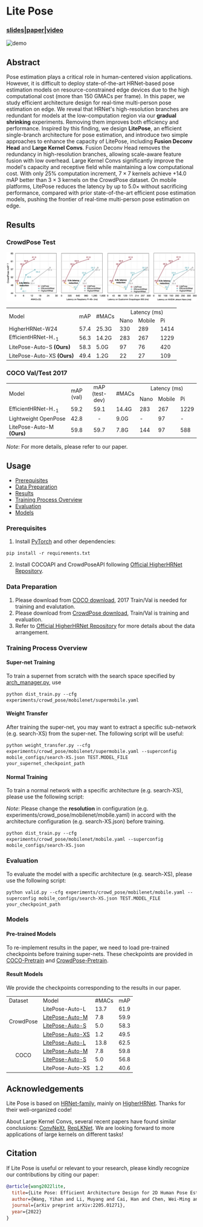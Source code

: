# Lite Pose

### [slides](assets/LitePose-slides.pdf)|[paper](https://arxiv.org/abs/2205.01271)|[video](https://www.youtube.com/watch?v=TodvXYrswDI)

![demo](assets/LitePose-Mobile.gif)

## Abstract

Pose estimation plays a critical role in human-centered vision applications. However, it is difficult to deploy state-of-the-art HRNet-based pose estimation models on resource-constrained edge devices due to the high computational cost (more than 150 GMACs per frame). In this paper, we study efficient architecture design for real-time multi-person pose estimation on edge. We reveal that HRNet's high-resolution branches are redundant for models at the low-computation region via our **gradual shrinking** experiments. Removing them improves both efficiency and performance. Inspired by this finding, we design **LitePose**, an efficient single-branch architecture for pose estimation, and introduce two simple approaches to enhance the capacity of LitePose, including **Fusion Deconv Head** and **Large Kernel Convs**. Fusion Deconv Head  removes the redundancy in high-resolution branches, allowing scale-aware feature fusion with low overhead. Large Kernel Convs significantly improve the model's capacity and receptive field while maintaining a low computational cost. With only 25\% computation increment, $7\times7$ kernels achieve $+14.0$ mAP better than $3\times 3$ kernels on the CrowdPose dataset. On mobile platforms, LitePose reduces the latency by up to $5.0\times$ without sacrificing performance, compared with prior state-of-the-art efficient pose estimation models, pushing the frontier of real-time multi-person pose estimation on edge.

## Results


### CrowdPose Test

![image](assets/Figure-CrowdPose.png)

<table>
    <tr>
        <td rowspan="2">Model</td>
        <td rowspan="2">mAP</td>
        <td rowspan="2">#MACs</td>
        <td colspan="3" align="center">Latency (ms)</td>
    </tr>
    <tr>
        <td>Nano</td>
        <td>Mobile</td>
        <td>Pi</td>
    </tr>
    <tr>
        <td>HigherHRNet-W24</td>
        <td>57.4</td>
        <td>25.3G</td>
        <td>330</td>
        <td>289</td>
        <td>1414</td>
    </tr>
    <tr>
        <td>EfficientHRNet-H<sub>-1</sub></td>
        <td>56.3</td>
        <td>14.2G</td>
        <td>283</td>
        <td>267</td>
        <td>1229</td>
    </tr>
    <tr>
        <td>LitePose-Auto-S <b>(Ours)</b></td>
        <td>58.3</td>
        <td>5.0G</td>
        <td>97</td>
        <td>76</td>
        <td>420</td>
    </tr>
    <tr>
        <td>LitePose-Auto-XS <b>(Ours)</b></td>
        <td>49.4</td>
        <td>1.2G</td>
        <td>22</td>
        <td>27</td>
        <td>109</td>
    </tr>
</table>

### COCO Val/Test 2017

<table>
    <tr>
        <td rowspan="2">Model</td>
        <td rowspan="2" align="center">mAP<br>(val)</td>
        <td rowspan="2" align="center">mAP<br>(test-dev)</td>
        <td rowspan="2">#MACs</td>
        <td colspan="3" align="center">Latency (ms)</td>
    </tr>
    <tr>
        <td>Nano</td>
        <td>Mobile</td>
        <td>Pi</td>
    </tr>
    </tr>
        <td>EfficientHRNet-H<sub>-1</sub></td>
        <td>59.2</td>
        <td align="center">59.1</td>
        <td>14.4G</td>
        <td>283</td>
        <td>267</td>
        <td>1229</td>
    </tr>
    </tr>
        <td>Lightweight OpenPose</td>
        <td>42.8</td>
        <td align="center">-</td>
        <td>9.0G</td>
        <td>-</td>
        <td>97</td>
        <td>-</td>
    </tr>
    <tr>
        <td>LitePose-Auto-M <b>(Ours)</b></td>
        <td>59.8</td>
        <td align="center">59.7</td>
        <td>7.8G</td>
        <td>144</td>
        <td>97</td>
        <td>588</td>
    </tr>
</table>

*Note*: For more details, please refer to our paper.

## Usage

- [Prerequisites](#prerequisites)
- [Data Preparation](#data-preparation)
- [Results](#results)
- [Training Process Overview](#training-process-overview)
- [Evaluation](#evaluation)
- [Models](#models)

### Prerequisites

1. Install [PyTorch](https://pytorch.org/) and other dependencies:
```
pip install -r requirements.txt
```

2. Install COCOAPI and CrowdPoseAPI following [Official HigherHRNet Repository](https://github.com/HRNet/HigherHRNet-Human-Pose-Estimation).

### Data Preparation

1. Please download from [COCO download](http://cocodataset.org/#download), 2017 Train/Val is needed for training and evalutation.
2. Please download from [CrowdPose download](https://github.com/Jeff-sjtu/CrowdPose#dataset), Train/Val is training and evaluation.
3. Refer to [Official HigherHRNet Repository](https://github.com/HRNet/HigherHRNet-Human-Pose-Estimation) for more details about the data arrangement.

### Training Process Overview

#### Super-net Training

To train a supernet from scratch with the search space specified by [arch_manager.py](https://github.com/mit-han-lab/litepose-dev/blob/main/arch_manager.py), use

```
python dist_train.py --cfg experiments/crowd_pose/mobilenet/supermobile.yaml
```

#### Weight Transfer

After training the super-net, you may want to extract a specific sub-network (e.g. search-XS) from the super-net. The following script will be useful:

```
python weight_transfer.py --cfg experiments/crowd_pose/mobilenet/supermobile.yaml --superconfig mobile_configs/search-XS.json TEST.MODEL_FILE your_supernet_checkpoint_path
```

#### Normal Training

To train a normal network with a specific architecture (e.g. search-XS), please use the following script:

*Note*: Please change the **resolution** in configuration (e.g. experiments/crowd_pose/mobilenet/mobile.yaml) in accord with the architecture configuration (e.g. search-XS.json) before training.

```
python dist_train.py --cfg experiments/crowd_pose/mobilenet/mobile.yaml --superconfig mobile_configs/search-XS.json
```

### Evaluation

To evaluate the model with a specific architecture (e.g. search-XS), please use the following script:

```
python valid.py --cfg experiments/crowd_pose/mobilenet/mobile.yaml --superconfig mobile_configs/search-XS.json TEST.MODEL_FILE your_checkpoint_path
```

### Models

#### Pre-trained Models

To re-implement results in the paper, we need to load pre-trained checkpoints before training super-nets. These checkpoints are provided in [COCO-Pretrain](https://drive.google.com/file/d/18WOtQ6yi-pn69bAOeYojXMI7l8sZZG3p/view?usp=sharing) and [CrowdPose-Pretrain](https://drive.google.com/file/d/1fojt0DJA5WPg3IqdkGTpyOps4mdxpGn9/view?usp=sharing).

#### Result Models

We provide the checkpoints corresponding to the results in our paper.

<table>
    <tr>
        <td>Dataset</td>
        <td>Model</td>
        <td>#MACs</td>
        <td>mAP</td>
    </tr>
    <tr>
        <td rowspan="4" align="center">CrowdPose</td>
        <td>LitePose-Auto-L</td>
        <td>13.7</td>
        <td>61.9</td>
    </tr>
    <tr>
        <td><a href="https://drive.google.com/file/d/189VHaeFg3RkH2wBxm7iIM57cNVf7dN9y/view?usp=sharing">LitePose-Auto-M</a></td>
        <td>7.8</td>
        <td>59.9</td>
    </tr>
    <tr>
        <td><a href="https://drive.google.com/file/d/1kCmjJfrOScaGFDpguEadwxdyJ_ESoR5P/view?usp=sharing">LitePose-Auto-S</a></td>
        <td>5.0</td>
        <td>58.3</td>
    </tr>
    <tr>
        <td><a href="https://drive.google.com/file/d/1U3jIFEmPLbxSUhScZJv1JPAoiFboA8Y6/view?usp=sharing">LitePose-Auto-XS</a></td>
        <td>1.2</td>
        <td>49.5</td>
    </tr>
    <tr>
        <td rowspan="4" align="center">COCO</td>
        <td><a href="https://drive.google.com/file/d/1_zJCRaYMDK77wmaYul6bHb6_M5qlJ8zP/view?usp=sharing">LitePose-Auto-L</a></td>
        <td>13.8</td>
        <td>62.5</td>
    </tr>
    <tr>
        <td><a href="https://drive.google.com/file/d/1OIXIwE1VMSlWbDsZzYJU-qlIxPNAnBPh/view?usp=sharing">LitePose-Auto-M</a></td>
        <td>7.8</td>
        <td>59.8</td>
    </tr>
    <tr>
        <td><a href="https://drive.google.com/file/d/10NCT0UrQvMmTdjMLR7l-WvFBrvMofjXs/view?usp=sharing">LitePose-Auto-S</a></td>
        <td>5.0</td>
        <td>56.8</td>
    </tr>
    <tr>
        <td>LitePose-Auto-XS</td>
        <td>1.2</td>
        <td>40.6</td>
    </tr>
</table>

## Acknowledgements

Lite Pose is based on [HRNet-family](https://github.com/HRNet), mainly on [HigherHRNet](https://github.com/HRNet/HigherHRNet-Human-Pose-Estimation). Thanks for their well-organized code!

About Large Kernel Convs, several recent papers have found similar conclusions: [ConvNeXt](https://arxiv.org/abs/2201.03545), [RepLKNet](https://arxiv.org/abs/2203.06717). We are looking forward to more applications of large kernels on different tasks!

## Citation

If Lite Pose is useful or relevant to your research, please kindly recognize our contributions by citing our paper:

```bibtex
@article{wang2022lite,
  title={Lite Pose: Efficient Architecture Design for 2D Human Pose Estimation},
  author={Wang, Yihan and Li, Muyang and Cai, Han and Chen, Wei-Ming and Han, Song},
  journal={arXiv preprint arXiv:2205.01271},
  year={2022}
}
```
